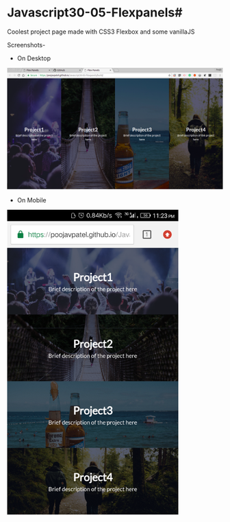 # Javascript30-05-Flexpanels#

 Coolest project page made with CSS3 Flexbox and some vanillaJS

 Screenshots-
* On Desktop 

![](img/Screenshot%20from%202018-08-11%2018-51-05.png)

* On Mobile

<img src="img/Screenshot_20180811-232336.png" width="400px">